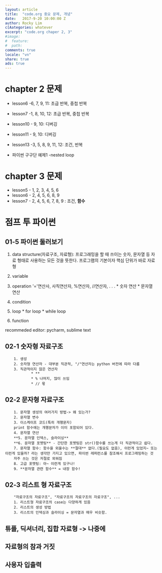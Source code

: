 ```yaml
---
layout: article
title:  "code.org 중요 문제, 개념"
date:   2017-9-20 10:00:00 Z
author: Rocky Lim
c[Aategories: whatever
excerpt: "code.org chaper 2, 3"
#image:
#  feature:
#  path: 
comments: true
locale: "vn"
share: true
ads: true
---
```



# chapter 2 문제
* lesson6 -6, 7, 9, 11: 초급 반복, 중첩 반복
* lesson7 -1, 8, 10, 12: 초급 반복, 중첩 반복
* lesson10 - 9, 10: 디버깅
* lesson11 - 9, 10: 디버깅
* lesson13 -3, 5, 8, 9, 11, 12: 조건, 반복

* 파이썬 구구단 예제1 -nested loop


# chapter 3 문제
* lesson5 - 1, 2, 3, 4, 5, 6
* lesson6 - 2, 4, 5, 6, 8, 9
* lesson7 - 2, 4, 5, 6, 7, 8, 9 : 조건, **함수**


# 점프 투 파이썬
## 01-5 파이썬 둘러보기

1. data structure(자료구조, 자료형): 프로그래밍을 할 때 쓰이는 숫자, 문자열 등 자료 형태로 사용하는 모든 것을 뜻한다. 프로그램의 기본이자 핵심 단위가 바로 자료형

2. variable
3. operation 
'='연산사, 사칙연산자, %연산자, //연산자, . . .
		* 숫자 연산
		* 문자열 연산
4. condition
5. loop
		* for loop
		* while loop
6. function

recommeded editor: pycharm, sublime text

## 02-1 숫자형 자료구조
		1. 생성
		2. 숫자형 연산자 - 대부분 직관적, "/"연산자는 python 버전에 따라 다름
		3. 직관적이지 않은 연산자
				* **
				* % 나머지, 많이 쓰임
				* // 몫
				
## 02-2 문자형 자료구조
		1. 문자열 생성의 여러가지 방법-> 왜 있는가?
		2. 문자열 변수
		3. 이스케이프 코드(특히 개행문자)
		print 함수에는 개행문자가 이미 포함되어 있다.
		4. 문자열 연산
		**5. 문자열 인덱스, 슬라이싱**
		**6. 문자열 포멧팅** - 간단한 포멧팅은 str()함수를 쓰는게 더 직관적이고 쉽다.
		7. 문자열 함수: 함수을 외울수는 **절대** 없다.(필요도 없음), 이런게 있었지~ 또는 이런게 있을까? 라는 생각만 가지고 있으면, 파이썬 레퍼런스를 참조해서 프로그래밍하는 것
		자주 쓰는 것은 저절로 외워짐
		8. 고급 포멧팅: 아~ 이런게 있구나!
		9. **문자열 관련 함수** = 내장 함수!

## 02-3 리스트 형 자료구조
		"자료구조의 자료구조", "자료구조의 자료구조의 자료구조", ...
		1. 리스트형 자료구조의 case는 다양하게 있음
		2. 리스트의 생성 방법
		3. 리스트의 인덱싱과 슬라이싱 = 문자열과 매우 비슷함.

## 튜플, 딕셔너리, 집합 자료형 -> 나중에

## 자료형의 참과 거짓


## 사용자 입출력

